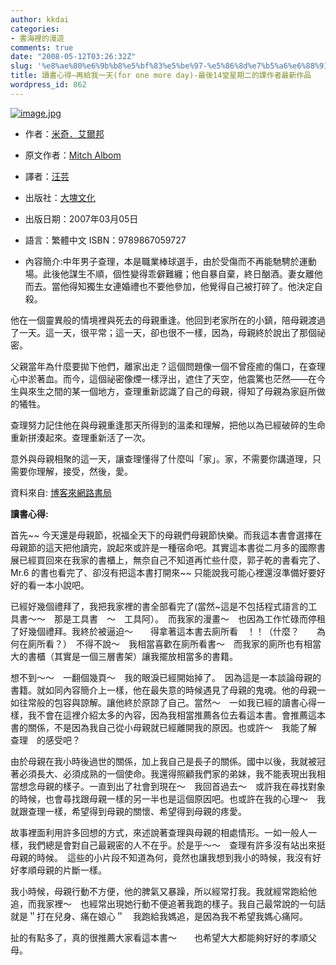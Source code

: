 ```yaml
---
author: kkdai
categories:
- 書海裡的漫遊
comments: true
date: "2008-05-12T03:26:32Z"
slug: '%e8%ae%80%e6%9b%b8%e5%bf%83%e5%be%97-%e5%86%8d%e7%b5%a6%e6%88%91%e4%b8%80%e5%a4%a9for-one-more-day-%e6%9c%80%e5%be%8c14%e5%a0%82%e6%98%9f%e6%9c%9f%e4%ba%8c%e7%9a%84%e8%aa%b2%e4%bd%9c%e8%80%85'
title: 讀書心得–再給我一天(for one more day)-最後14堂星期二的課作者最新作品
wordpress_id: 862
---
```


[![image.jpg](http://farm3.static.flickr.com/2355/2483129759_f86079fd65.jpg)](http://www.flickr.com/photos/27643002@N00/2483129759/)



	
  * 作者：[米奇．艾爾邦](http://search.books.com.tw/exep/prod_search_author.php?key=%A6%CC%A9_%A1D%A6%E3%BA%B8%A8%B9)

	
  * 原文作者：[Mitch Albom](http://search.books.com.tw/exep/prod_search_author.php?key=Mitch%20Albom)

	
  * 譯者：[汪芸](http://search.books.com.tw/exep/prod_search_author.php?key=%A8L%AA%E5)

	
  * 出版社：[大塊文化](http://www.books.com.tw/exep/pub_book.php?pubid=locus)

	
  * 出版日期：2007年03月05日

	
  * 語言：繁體中文 ISBN：9789867059727

	
  * 內容簡介:中年男子查理，本是職業棒球選手，由於受傷而不再能馳騁於運動場。此後他謀生不順，個性變得乖僻難纏；他自暴自棄，終日酗酒。妻女離他而去。當他得知獨生女連婚禮也不要他參加，他覺得自己被打碎了。他決定自殺。

他在一個靈異般的情境裡與死去的母親重逢。他回到老家所在的小鎮，陪母親渡過了一天。這一天，很平常；這一天，卻也很不一樣，因為，母親終於說出了那個祕密。

父親當年為什麼要拋下他們，離家出走？這個問題像一個不曾痊癒的傷口，在查理心中淤著血。而今，這個祕密像煙一樣浮出，遮住了天空，他震驚也茫然——在今生與來生之間的某一個地方，查理重新認識了自己的母親，得知了母親為家庭所做的犧牲。

查理努力記住他在與母親重逢那天所得到的溫柔和理解，把他以為已經破碎的生命重新拼湊起來。查理重新活了一次。

意外與母親相聚的這一天，讓查理懂得了什麼叫「家」。家，不需要你講道理，只需要你理解，接受，然後，愛。

資料來自: [博客來網路書局](http://www.books.com.tw/exep/assp.php/kkdailin/exep/prod/booksfile.php?item=0010356020)


**讀書心得:**

首先~~ 今天還是母親節，祝福全天下的母親們母親節快樂。而我這本書會選擇在母親節的這天把他讀完，說起來或許是一種宿命吧。其實這本書從二月多的國際書展已經買回來在我家的書櫃上，無奈自己不知道再忙些什麼，郭子乾的書看完了、Mr.6 的書也看完了、卻沒有把這本書打開來~~ 只能說我可能心裡還沒準備好要好好的看一本小說吧。

已經好幾個禮拜了，我把我家裡的書全部看完了(當然~這是不包括程式語言的工具書～～　那是工具書　～　工具阿）。　而我家的漫畫～　也因為工作忙碌而停租了好幾個禮拜。我終於被逼迫～　　得拿著這本書去廁所看　！！（什麼？　　為何在廁所看？）　不得不說～　我相當喜歡在廁所看書～　而我家的廁所也有相當大的書櫃（其實是一個三層書架）讓我擺放相當多的書籍。

想不到～～　一翻個幾頁～　我的眼淚已經開始掉了。　因為這是一本談論母親的書籍。就如同內容簡介上一樣，他在最失意的時候遇見了母親的鬼魂。他的母親一如往常般的包容與諒解。讓他終於原諒了自己。當然～　一如我已經的讀書心得一樣，我不會在這裡介紹太多的內容，因為我相當推薦各位去看這本書。會推薦這本書的關係，不是因為我自己從小母親就已經離開我的原因。也或許～　我能了解　查理　的感受吧？

由於母親在我小時後過世的關係，加上我自己是長子的關係。國中以後，我就被冠著必須長大、必須成熟的一個使命。我還得照顧我們家的弟妹，我不能表現出我相當想念母親的樣子。一直到出了社會到現在～　我回首過去～　或許我在尋找對象的時候，也會尋找跟母親一樣的另一半也是這個原因吧。也或許在我的心理～　我就跟查理一樣，希望得到母親的關懷、希望得到母親的疼愛。

故事裡面利用許多回想的方式，來述說著查理與母親的相處情形。一如一般人一樣，我們總是會對自己最親密的人不在乎。於是乎～～　查理有許多沒有站出來挺母親的時候。　這些的小片段不知道為何，竟然也讓我想到我小的時候，我沒有好好孝順母親的片斷一樣。

我小時候，母親行動不方便，他的脾氣又暴躁，所以經常打我。我就經常跑給他追，而我家裡～　也經常出現她行動不便追著我跑的樣子。我自己最常說的一句話就是＂打在兒身、痛在娘心＂　我跑給我媽追，是因為我不希望我媽心痛阿。

扯的有點多了，真的很推薦大家看這本書～　　也希望大大都能夠好好的孝順父母。
